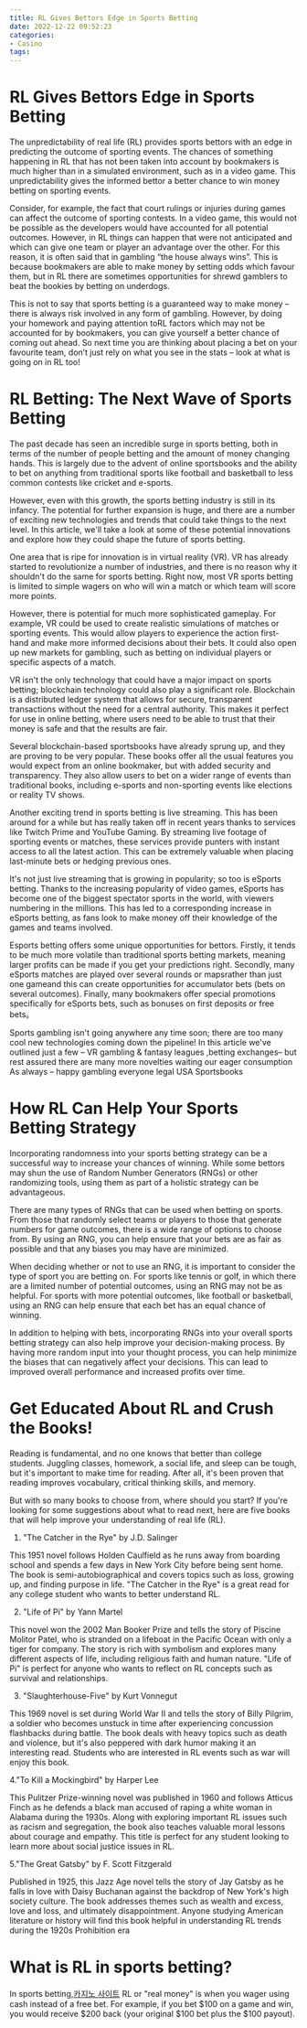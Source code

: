 ```yaml
---
title: RL Gives Bettors Edge in Sports Betting
date: 2022-12-22 09:52:23
categories:
- Casino
tags:
---
```



#  RL Gives Bettors Edge in Sports Betting

The unpredictability of real life (RL) provides sports bettors with an edge in predicting the outcome of sporting events. The chances of something happening in RL that has not been taken into account by bookmakers is much higher than in a simulated environment, such as in a video game. This unpredictability gives the informed bettor a better chance to win money betting on sporting events.

Consider, for example, the fact that court rulings or injuries during games can affect the outcome of sporting contests. In a video game, this would not be possible as the developers would have accounted for all potential outcomes. However, in RL things can happen that were not anticipated and which can give one team or player an advantage over the other. For this reason, it is often said that in gambling “the house always wins”. This is because bookmakers are able to make money by setting odds which favour them, but in RL there are sometimes opportunities for shrewd gamblers to beat the bookies by betting on underdogs.

This is not to say that sports betting is a guaranteed way to make money – there is always risk involved in any form of gambling. However, by doing your homework and paying attention toRL factors which may not be accounted for by bookmakers, you can give yourself a better chance of coming out ahead. So next time you are thinking about placing a bet on your favourite team, don’t just rely on what you see in the stats – look at what is going on in RL too!

#  RL Betting: The Next Wave of Sports Betting

The past decade has seen an incredible surge in sports betting, both in terms of the number of people betting and the amount of money changing hands. This is largely due to the advent of online sportsbooks and the ability to bet on anything from traditional sports like football and basketball to less common contests like cricket and e-sports.

However, even with this growth, the sports betting industry is still in its infancy. The potential for further expansion is huge, and there are a number of exciting new technologies and trends that could take things to the next level. In this article, we'll take a look at some of these potential innovations and explore how they could shape the future of sports betting.

One area that is ripe for innovation is in virtual reality (VR). VR has already started to revolutionize a number of industries, and there is no reason why it shouldn't do the same for sports betting. Right now, most VR sports betting is limited to simple wagers on who will win a match or which team will score more points.

However, there is potential for much more sophisticated gameplay. For example, VR could be used to create realistic simulations of matches or sporting events. This would allow players to experience the action first-hand and make more informed decisions about their bets. It could also open up new markets for gambling, such as betting on individual players or specific aspects of a match.

VR isn't the only technology that could have a major impact on sports betting; blockchain technology could also play a significant role. Blockchain is a distributed ledger system that allows for secure, transparent transactions without the need for a central authority. This makes it perfect for use in online betting, where users need to be able to trust that their money is safe and that the results are fair.

Several blockchain-based sportsbooks have already sprung up, and they are proving to be very popular. These books offer all the usual features you would expect from an online bookmaker, but with added security and transparency. They also allow users to bet on a wider range of events than traditional books, including e-sports and non-sporting events like elections or reality TV shows.

Another exciting trend in sports betting is live streaming. This has been around for a while but has really taken off in recent years thanks to services like Twitch Prime and YouTube Gaming. By streaming live footage of sporting events or matches, these services provide punters with instant access to all the latest action. This can be extremely valuable when placing last-minute bets or hedging previous ones.

It's not just live streaming that is growing in popularity; so too is eSports betting. Thanks to the increasing popularity of video games, eSports has become one of the biggest spectator sports in the world, with viewers numbering in the millions. This has led to a corresponding increase in eSports betting, as fans look to make money off their knowledge of the games and teams involved.

Esports betting offers some unique opportunities for bettors. Firstly, it tends to be much more volatile than traditional sports betting markets, meaning larger profits can be made if you get your predictions right. Secondly, many eSports matches are played over several rounds or mapsrather than just one gameand this can create opportunities for accumulator bets (bets on several outcomes). Finally, many bookmakers offer special promotions specifically for eSports bets, such as bonuses on first deposits or free bets。


Sports gambling isn't going anywhere any time soon; there are too many cool new technologies coming down the pipeline! In this article we've outlined just a few – VR gambling & fantasy leagues ,betting exchanges– but rest assured there are many more novelties waiting our eager consumption As always – happy gambling everyone legal USA Sportsbooks

#  How RL Can Help Your Sports Betting Strategy

Incorporating randomness into your sports betting strategy can be a successful way to increase your chances of winning. While some bettors may shun the use of Random Number Generators (RNGs) or other randomizing tools, using them as part of a holistic strategy can be advantageous.

There are many types of RNGs that can be used when betting on sports. From those that randomly select teams or players to those that generate numbers for game outcomes, there is a wide range of options to choose from. By using an RNG, you can help ensure that your bets are as fair as possible and that any biases you may have are minimized.

When deciding whether or not to use an RNG, it is important to consider the type of sport you are betting on. For sports like tennis or golf, in which there are a limited number of potential outcomes, using an RNG may not be as helpful. For sports with more potential outcomes, like football or basketball, using an RNG can help ensure that each bet has an equal chance of winning.

In addition to helping with bets, incorporating RNGs into your overall sports betting strategy can also help improve your decision-making process. By having more random input into your thought process, you can help minimize the biases that can negatively affect your decisions. This can lead to improved overall performance and increased profits over time.

#  Get Educated About RL and Crush the Books!

Reading is fundamental, and no one knows that better than college students. Juggling classes, homework, a social life, and sleep can be tough, but it's important to make time for reading. After all, it's been proven that reading improves vocabulary, critical thinking skills, and memory.

But with so many books to choose from, where should you start? If you're looking for some suggestions about what to read next, here are five books that will help improve your understanding of real life (RL).

1. "The Catcher in the Rye" by J.D. Salinger

This 1951 novel follows Holden Caulfield as he runs away from boarding school and spends a few days in New York City before being sent home. The book is semi-autobiographical and covers topics such as loss, growing up, and finding purpose in life. "The Catcher in the Rye" is a great read for any college student who wants to better understand RL.

2. "Life of Pi" by Yann Martel

This novel won the 2002 Man Booker Prize and tells the story of Piscine Molitor Patel, who is stranded on a lifeboat in the Pacific Ocean with only a tiger for company. The story is rich with symbolism and explores many different aspects of life, including religious faith and human nature. "Life of Pi" is perfect for anyone who wants to reflect on RL concepts such as survival and relationships.

3. "Slaughterhouse-Five" by Kurt Vonnegut

This 1969 novel is set during World War II and tells the story of Billy Pilgrim, a soldier who becomes unstuck in time after experiencing concussion flashbacks during battle. The book deals with heavy topics such as death and violence, but it's also peppered with dark humor making it an interesting read. Students who are interested in RL events such as war will enjoy this book.

4."To Kill a Mockingbird" by Harper Lee

This Pulitzer Prize-winning novel was published in 1960 and follows Atticus Finch as he defends a black man accused of raping a white woman in Alabama during the 1930s. Along with exploring important RL issues such as racism and segregation, the book also teaches valuable moral lessons about courage and empathy. This title is perfect for any student looking to learn more about social justice issues in RL.

5."The Great Gatsby" by F. Scott Fitzgerald


Published in 1925, this Jazz Age novel tells the story of Jay Gatsby as he falls in love with Daisy Buchanan against the backdrop of New York's high society culture. The book addresses themes such as wealth and excess, love and loss, and ultimately disappointment. Anyone studying American literature or history will find this book helpful in understanding RL trends during the 1920s Prohibition era

#  What is RL in sports betting?

In sports betting,[카지노 사이트](https://choegocasino.com/) RL or "real money" is when you wager using cash instead of a free bet. For example, if you bet $100 on a game and win, you would receive $200 back (your original $100 bet plus the $100 payout).